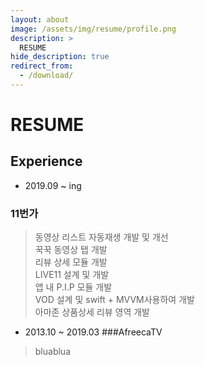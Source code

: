 ```yaml
---
layout: about
image: /assets/img/resume/profile.png
description: >
  RESUME
hide_description: true
redirect_from:
  - /download/
---
```


# RESUME

<!--author-->

## Experience

- 2019.09 ~ ing  
### 11번가
> 동영상 리스트 자동재생 개발 및 개선  
> 꾹꾹 동영상 탭 개발  
> 리뷰 상세 모듈 개발  
> LIVE11 설계 및 개발  
> 앱 내 P.I.P 모듈 개발  
> VOD 설계 및 swift + MVVM사용하여 개발  
> 아마존 상품상세 리뷰 영역 개발  

- 2013.10 ~ 2019.03
###AfreecaTV
> bluablua
